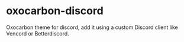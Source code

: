 # oxocarbon-discord
Oxocarbon theme for discord, add it using a custom Discord client like Vencord or Betterdiscord.
